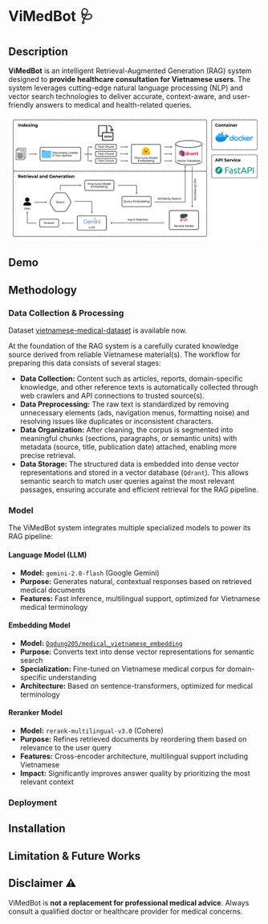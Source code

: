 # ViMedBot 🩺

## Description
**ViMedBot** is an intelligent Retrieval-Augmented Generation (RAG) system designed to **provide healthcare consultation for Vietnamese users**. The system leverages cutting-edge natural language processing (NLP) and vector search technologies to deliver accurate, context-aware, and user-friendly answers to medical and health-related queries.

![ViMedBot Pipeline](assets/ViMedBot_pipeline.png)

## Demo

## Methodology
### Data Collection & Processing
Dataset [vietnamese-medical-dataset](https://huggingface.co/datasets/mtue29/vietnamese-medical-dataset) is available now. 

At the foundation of the RAG system is a carefully curated knowledge source derived from reliable Vietnamese material(s). The workflow for preparing this data consists of several stages:
- **Data Collection:** Content such as articles, reports, domain-specific knowledge, and other reference texts is automatically collected through web crawlers and API connections to trusted source(s).
- **Data Preprocessing:** The raw text is standardized by removing unnecessary elements (ads, navigation menus, formatting noise) and resolving issues like duplicates or inconsistent characters.
- **Data Organization:** After cleaning, the corpus is segmented into meaningful chunks (sections, paragraphs, or semantic units) with metadata (source, title, publication date) attached, enabling more precise retrieval.
- **Data Storage:** The structured data is embedded into dense vector representations and stored in a vector database (`Qdrant`). This allows semantic search to match user queries against the most relevant passages, ensuring accurate and efficient retrieval for the RAG pipeline.

### Model
The ViMedBot system integrates multiple specialized models to power its RAG pipeline:

#### Language Model (LLM)
- **Model:** `gemini-2.0-flash` (Google Gemini)
- **Purpose:** Generates natural, contextual responses based on retrieved medical documents
- **Features:** Fast inference, multilingual support, optimized for Vietnamese medical terminology

#### Embedding Model
- **Model:** [`Dqdung205/medical_vietnamese_embedding`](https://huggingface.co/Dqdung205/medical_vietnamese_embedding)
- **Purpose:** Converts text into dense vector representations for semantic search
- **Specialization:** Fine-tuned on Vietnamese medical corpus for domain-specific understanding
- **Architecture:** Based on sentence-transformers, optimized for medical terminology

#### Reranker Model
- **Model:** `rerank-multilingual-v3.0` (Cohere)
- **Purpose:** Refines retrieved documents by reordering them based on relevance to the user query
- **Features:** Cross-encoder architecture, multilingual support including Vietnamese
- **Impact:** Significantly improves answer quality by prioritizing the most relevant context

### Deployment


## Installation


## Limitation & Future Works


## Disclaimer ⚠️
ViMedBot is **not a replacement for professional medical advice**. Always consult a qualified doctor or healthcare provider for medical concerns.